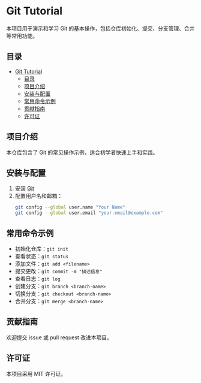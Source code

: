 # Git Tutorial

本项目用于演示和学习 Git 的基本操作，包括仓库初始化、提交、分支管理、合并等常用功能。

## 目录

- [Git Tutorial](#git-tutorial)
  - [目录](#目录)
  - [项目介绍](#项目介绍)
  - [安装与配置](#安装与配置)
  - [常用命令示例](#常用命令示例)
  - [贡献指南](#贡献指南)
  - [许可证](#许可证)

## 项目介绍

本仓库包含了 Git 的常见操作示例，适合初学者快速上手和实践。

## 安装与配置

1. 安装 [Git](https://git-scm.com/)
2. 配置用户名和邮箱：
    ```bash
    git config --global user.name "Your Name"
    git config --global user.email "your.email@example.com"
    ```

## 常用命令示例

- 初始化仓库：`git init`
- 查看状态：`git status`
- 添加文件：`git add <filename>`
- 提交更改：`git commit -m "描述信息"`
- 查看日志：`git log`
- 创建分支：`git branch <branch-name>`
- 切换分支：`git checkout <branch-name>`
- 合并分支：`git merge <branch-name>`

## 贡献指南

欢迎提交 issue 或 pull request 改进本项目。

## 许可证

本项目采用 MIT 许可证。
